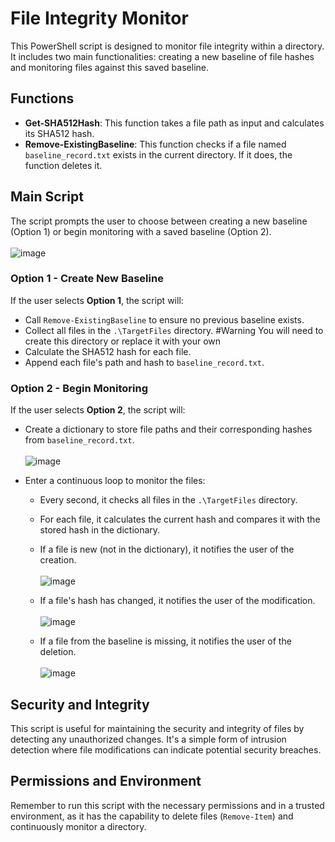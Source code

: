 # File Integrity Monitor

This PowerShell script is designed to monitor file integrity within a directory. It includes two main functionalities: creating a new baseline of file hashes and monitoring files against this saved baseline.

## Functions

- **Get-SHA512Hash**: This function takes a file path as input and calculates its SHA512 hash.
- **Remove-ExistingBaseline**: This function checks if a file named `baseline_record.txt` exists in the current directory. If it does, the function deletes it.

## Main Script

The script prompts the user to choose between creating a new baseline (Option 1) or begin monitoring with a saved baseline (Option 2). </br></br>
![image](https://github.com/jycybersec/PowerShell-FIM-script/assets/171355828/95f33ef9-07b5-4082-8278-dc495f018817)


### Option 1 - Create New Baseline

If the user selects **Option 1**, the script will:
- Call `Remove-ExistingBaseline` to ensure no previous baseline exists.
- Collect all files in the `.\TargetFiles` directory.  #Warning You will need to create this directory or replace it with your own
- Calculate the SHA512 hash for each file.
- Append each file's path and hash to `baseline_record.txt`.

### Option 2 - Begin Monitoring

If the user selects **Option 2**, the script will:
- Create a dictionary to store file paths and their corresponding hashes from `baseline_record.txt`. </br></br>
  ![image](https://github.com/jycybersec/PowerShell-FIM-script/assets/171355828/da3dcb36-51c4-448c-af4a-b5cb10c49c32)

- Enter a continuous loop to monitor the files:
  - Every second, it checks all files in the `.\TargetFiles` directory.
  - For each file, it calculates the current hash and compares it with the stored hash in the dictionary.
  - If a file is new (not in the dictionary), it notifies the user of the creation.</br></br>
   ![image](https://github.com/jycybersec/PowerShell-FIM-script/assets/171355828/37b82218-00c0-42f8-8013-94d69c4ce1f7)


  - If a file's hash has changed, it notifies the user of the modification.</br></br>
   ![image](https://github.com/jycybersec/PowerShell-FIM-script/assets/171355828/190639ab-85c6-4c57-8300-5d0e293701ad)


  - If a file from the baseline is missing, it notifies the user of the deletion.</br></br>
   ![image](https://github.com/jycybersec/PowerShell-FIM-script/assets/171355828/6c5be85a-b7da-4b4f-89a7-3ba4258e7d43)


## Security and Integrity

This script is useful for maintaining the security and integrity of files by detecting any unauthorized changes. It's a simple form of intrusion detection where file modifications can indicate potential security breaches.

## Permissions and Environment

Remember to run this script with the necessary permissions and in a trusted environment, as it has the capability to delete files (`Remove-Item`) and continuously monitor a directory.
